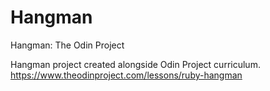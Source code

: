 # Hangman
Hangman: The Odin Project

Hangman project created alongside Odin Project curriculum. 
https://www.theodinproject.com/lessons/ruby-hangman